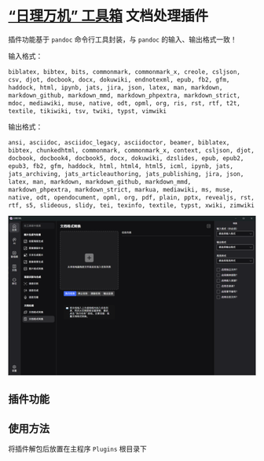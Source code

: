 # [“日理万机” 工具箱](https://gitee.com/xkpro/bee) 文档处理插件

插件功能基于 `pandoc` 命令行工具封装，与 `pandoc` 的输入、输出格式一致！

输入格式：

```plaintext
biblatex, bibtex, bits, commonmark, commonmark_x, creole, csljson, csv, djot, docbook, docx, dokuwiki, endnotexml, epub, fb2, gfm, haddock, html, ipynb, jats, jira, json, latex, man, markdown, markdown_github, markdown_mmd, markdown_phpextra, markdown_strict, mdoc, mediawiki, muse, native, odt, opml, org, ris, rst, rtf, t2t, textile, tikiwiki, tsv, twiki, typst, vimwiki
```

输出格式：

```plaintext
ansi, asciidoc, asciidoc_legacy, asciidoctor, beamer, biblatex, bibtex, chunkedhtml, commonmark, commonmark_x, context, csljson, djot, docbook, docbook4, docbook5, docx, dokuwiki, dzslides, epub, epub2, epub3, fb2, gfm, haddock, html, html4, html5, icml, ipynb, jats, jats_archiving, jats_articleauthoring, jats_publishing, jira, json, latex, man, markdown, markdown_github, markdown_mmd, markdown_phpextra, markdown_strict, markua, mediawiki, ms, muse, native, odt, opendocument, opml, org, pdf, plain, pptx, revealjs, rst, rtf, s5, slideous, slidy, tei, texinfo, textile, typst, xwiki, zimwiki
```

![](./docs/images/document-convert.png)

## 插件功能



## 使用方法

将插件解包后放置在主程序 `Plugins` 根目录下